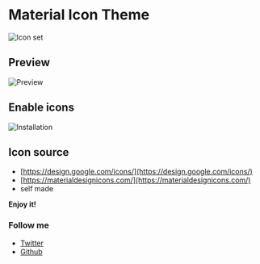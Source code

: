 # Material Icon Theme

![Icon set](https://raw.githubusercontent.com/PKief/vscode-extension-material-icon-theme/master/src/iconset.png)

## Preview
![Preview](https://raw.githubusercontent.com/PKief/vscode-extension-material-icon-theme/master/src/preview.png)

## Enable icons
![Installation](https://raw.githubusercontent.com/PKief/vscode-extension-material-icon-theme/master/src/installation.gif)

## Icon source
* [https://design.google.com/icons/](https://design.google.com/icons/)
* [https://materialdesignicons.com/](https://materialdesignicons.com/)
* self made

**Enjoy it!**

### Follow me
- [Twitter](https://twitter.com/PhilippKief)
- [Github](https://github.com/PKief)